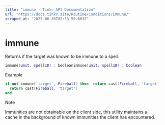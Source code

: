 ```yaml
---
title: "immune - Tinkr API Documentation"
url: "https://docs.tinkr.site/Routine/Conditions/immune/"
scraped_at: "2025-06-30T02:53:50.603Z"
---
```


# immune

Returns if the target was known to be immune to a spell.

```lua
immune(unit, spellID) : booleanimmune(unit, spellID) : boolean
```

Example

```lua
if not immune('target', Fireball) then  return cast(Fireball, 'target')endif not immune('target', Fireball) then
  return cast(Fireball, 'target')
end
```

Note

Immunities are not obtainable on the client side, this utility maintains a cache in the background of known immunities the client has encountered.